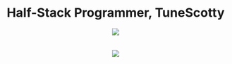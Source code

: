<h1 align="center" font-size: xx-large;">
    Half-Stack Programmer, TuneScotty
  </h1>
<div align="center">
  <a href="https://skillicons.dev">
    <img src="https://skillicons.dev/icons?i=robloxstudio,vscode,atom">
    </br></br></br>
    <img src="https://skillicons.dev/icons?i=mysql,js,html,css,lua,cs,php,py,perl&perline=3"/>
  </a>
</div>
